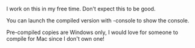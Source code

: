 I work on this in my free time. Don't expect this to be good.

You can launch the compiled version with -console to show the console. 

Pre-compiled copies are Windows only, I would love for someone to compile for Mac since I don't own one!
